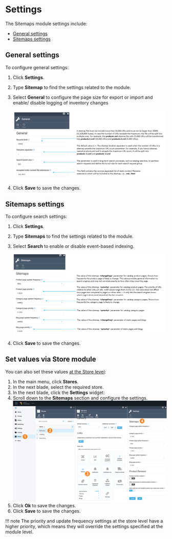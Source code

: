 ﻿# Settings

The Sitemaps module settings include:

* [General settings](settings.md#general-settings)
* [Sitemaps settings](settings.md#sitemaps-settings)

## General settings

To configure general settings:

1. Click **Settings**.
1. Type **Sitemap** to find the settings related to the module.
1. Select **General** to configure the page size for export or import and enable/ disable logging of inventory changes

	![General settings](media/general-settings.png)

1. Click **Save** to save the changes.

## Sitemaps settings

To configure search settings: 

1. Click **Settings**.
1. Type **Sitemaps** to find the settings related to the module.
1. Select **Search** to enable or disable event-based indexing.

	![Search settings](media/sitemaps-settings.png)

1. Click **Save** to save the changes.

## Set values via Store module

You can also set these values [at the Store level](https://docs.virtocommerce.org/new/user-guide/store/settings/#sitemaps-settings):

1. In the main menu, click **Stores**.
1. In the next blade, select the required store.
1. In the next blade, click the **Settings** widget:
1. Scroll down to the **Sitemaps** section and configure the settings.
	![Store settings](media/store-settings.png)
1. Click **Ok** to save the changes.
1. Click **Save** to save the changes.

!!! note
	The priority and update frequency settings at the store level have a higher priority, which means they will override the settings specified at the module level.
